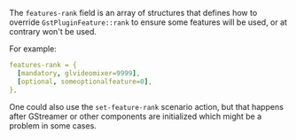 The `features-rank` field is an array of structures that defines how to
override `GstPluginFeature::rank` to ensure some features will be used,
or at contrary won't be used.

For example:

``` yaml
features-rank = {
  [mandatory, glvideomixer=9999],
  [optional, someoptionalfeature=0],
},
```

One could also use the `set-feature-rank` scenario action, but that
happens after GStreamer or other components are initialized which might
be a problem in some cases.

